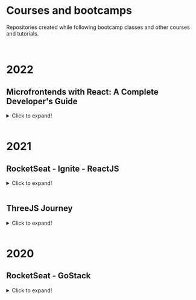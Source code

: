 # Courses and bootcamps

Repositories created while following bootcamp classes and other courses and tutorials.

</br>

# 2022
## Microfrontends with React: A Complete Developer's Guide
<details>
  <summary>Click to expand!</summary>
  <br/>
  Repository: https://github.com/amaralc/microfrontends-with-react
  
</details>
</br>

# 2021
## RocketSeat - Ignite - ReactJS

<details>
  <summary>Click to expand!</summary>
  <br/> 
  <blockquote>  
    <details>
      <summary>
        <strong>Chapter 01 - Fundamentals of ReactJS</strong>
      </summary>  
      </br>
      <blockquote>    
        <details>    
          <summary>
            <a href="https://github.com/amaralc/2021-ignite-reactjs-I-github-explorer">
              🌐 Create github explorer app
            </a>
            [ReactJS, TypeScript]
          </summary>
          </br>  
          <p>
            Description: List github repositories for a given github username.
          </p>
          </br>  
        </details>
        <details>    
          <summary>
            <a href="https://github.com/amaralc/2021-ignite-reactjs-I-desafio-01-conceitos-do-react">
              🌐 Challenge 01 - React concepts 
            </a>
            [ReactJS, TypeScript]
          </summary>
          </br>  
          <p>
            Description: Explore state, props and other concepts.
          </p>
          </br>
        </details>
        <details>    
          <summary>
            <a href="https://github.com/amaralc/2021-ignite-reactjs-I-desafio-02-componentizando-a-aplicacao">
              🌐 Challenge 02 - Create application components
            </a>
            [ReactJS, TypeScript]
          </summary>
          </br>  
          <p>
            Description: Restructure application and organize components.
          </p>
          </br>         
        </details>
      </blockquote>    
      </br>    
      </details>
      <details>
        <summary>
          <strong>Chapter 02 - First Web Application With ReactJS</strong>
        </summary>    
        </br>
        <blockquote>    
          <details>    
            <summary>
              <a href="https://github.com/amaralc/2021-ignite-reactjs-II-dtmoney">
                🌐 Create DTMoney app
              </a>
              [ReactJS, TypeScript]
            </summary>
            </br>  
            <p>
              Description: Create app to control personal finances.
            </p>
            </br>  
          </details>
          <details>    
            <summary>
              <a href="https://github.com/amaralc/2021-ignite-reactjs-II-desafio-01-criando-um-hook-de-carrinho-de-compras">
                🌐 Challenge 01 - Creating a shopping cart hook
              </a>
              [ReactJS, TypeScript]
            </summary>
            </br>  
            <p>
              Description: Creating hooks and using React Context API.
            </p>
            </br>  
          </details> 
          <details>    
            <summary>
              <a href="https://github.com/amaralc/2021-ignite-reactjs-II-desafio-02-refactoring-classes-ts">
                🌐 Challenge 02 - Refactor project using TypeScript and Functional Components
              </a>
              [ReactJS, TypeScript, JavaScript]
            </summary>
            </br>  
            <p>
              Description: Convert project from Javascript to Typescript and from Class based Components to Functional Components.
            </p>
            </br>  
          </details>         
        </blockquote>
        </br>      
      </details>
      <details>
        <summary>
          <strong>Chapter 03 - I - Fundamentals of Next.js</strong>
        </summary>      
        </br>
        <blockquote>     
          <details>    
            <summary>
              <a href="https://github.com/amaralc/2021-ignite-reactjs-III-ig-news">
                🌐 Create ig.news app
              </a>
              [Next.js, ReactJS, TypeScript]
            </summary>
            </br>  
            <p>
              Description: Subscription based news app, with Next.js.
            </p>
            </br>           
          </details>          
        </blockquote>
        </br>          
    </details>
  </blockquote>
</details>
</br>

## ThreeJS Journey

<details>
  <summary>Click to expand!</summary>
  <br/> 
  <p>
    Create 3D visualizations with Three.jS
  </p>
  <br/> 
  <blockquote>  
    <details>
      <summary>
        <a href="https://github.com/amaralc/three-js-journey/tree/main/chapter-01-basics">
              🌐 Chapter 01 - Basics
            </a>
      </summary>  
      </br>  
        <ol>
          <li>Introduction</li>
          <li>What is WebGL and why use Three.js</li>
          <li>Basic Scene</li>
          <li>Webpack</li>
          <li>Transform objects</li>
          <li>Animations</li>
          <li>Cameras</li>
          <li>Fullscreen and resizing</li>
        </ol>
      </br>       
    </details>
  </blockquote>

</details>
</br>

# 2020

## RocketSeat - GoStack

<details>
  <summary>Click to expand!</summary>
  </br>
  <blockquote>  
    <details>    
      <summary><a href="https://github.com/amaralc/testes-no-reactjs-e-react-native">🌐 Testes no ReactJS e React Native </a>[React, Redux, Jest, React Testing Library]   </summary>
      </br>  
      <p>
        Description: Created unit tests for components, actions and reducers using TDD.
      </p>
      </br>  
    </details>
  </blockquote>
</details>
</br>
